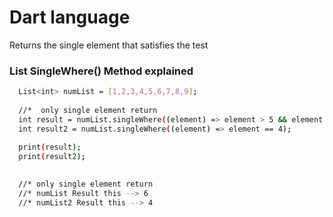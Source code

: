 
# Dart language 


Returns the single element that satisfies the test
### List SingleWhere() Method explained

```sh
  List<int> numList = [1,2,3,4,5,6,7,8,9];
  
  //*  only single element return
  int result = numList.singleWhere((element) => element > 5 && element <7 ,);
  int result2 = numList.singleWhere((element) => element == 4);
  
  print(result); 
  print(result2); 

  
  //* only single element return
  //* numList Result this --> 6
  //* numList2 Result this --> 4

  ```